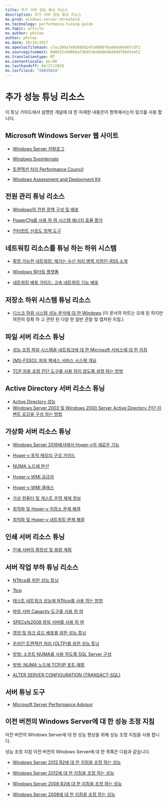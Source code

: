 ```yaml
---
title: 추가 서버 성능 튜닝 리소스
description: 추가 서버 성능 튜닝 리소스
ms.prod: windows-server-threshold
ms.technology: performance-tuning-guide
ms.topic: article
ms.author: phstee
author: phstee
ms.date: 10/16/2017
ms.openlocfilehash: c7ac20da7e8508b824fdd000f6a9dde6e807cdf2
ms.sourcegitcommit: 0d0b32c8986ba7db9536e0b8648d4ddf9b03e452
ms.translationtype: MT
ms.contentlocale: ko-KR
ms.lasthandoff: 04/17/2019
ms.locfileid: "59835834"
---
```

# <a name="additional-performance-tuning-resources"></a>추가 성능 튜닝 리소스

이 튜닝 가이드에서 설명한 개념에 대 한 자세한 내용은이 항목에서는의 링크를 사용 합니다.

## <a name="microsoft-windows-server-websites"></a>Microsoft Windows Server 웹 사이트
-   [Windows Server 카탈로그](http://www.windowsservercatalog.com/)

-   [Windows Sysinternals](https://technet.microsoft.com/sysinternals/default.aspx)

-   [트랜잭션 처리 Performance Council](http://www.tpc.org/)

-   [Windows Assessment and Deployment Kit](https://developer.microsoft.com/en-us/windows/hardware/windows-assessment-deployment-kit)

## <a name="power-management-tuning-resources"></a>전원 관리 튜닝 리소스

-   [Windows의 전원 정책 구성 및 배포](https://msdn.microsoft.com/en-us/library/windows/hardware/mt422910.aspx)

-   [PowerCfg를 사용 하 여 시스템 에너지 효율 평가](https://technet.microsoft.com/library/cc748940.aspx)

-   [인터럽트 선호도 정책 도구](https://support.microsoft.com/en-us/kb/252867)

## <a name="networking-subsystem-tuning-resources"></a>네트워킹 리소스를 튜닝 하는 하위 시스템

-   [확장 가능한 네트워킹: 제거는 수신 처리 병목 지점인-RSS 소개](https://download.microsoft.com/download/5/D/6/5D6EAF2B-7DDF-476B-93DC-7CF0072878E6/NDIS_RSS.doc)

-   [Windows 필터링 플랫폼](https://msdn.microsoft.com/windows/hardware/gg463267.aspx)

-   [네트워킹 배포 가이드: 고속 네트워킹 기능 배포](https://technet.microsoft.com/library/gg162681.aspx)

## <a name="storage-subsystem-tuning-resources"></a>저장소 하위 시스템 튜닝 리소스

-   [디스크 하위 시스템 성능 분석에 대 한 Windows](https://download.microsoft.com/download/e/b/a/eba1050f-a31d-436b-9281-92cdfeae4b45/subsys_perf.doc) (이 문서의 파트는 오래 된 하지만 여전히 정확 하 고 관련 된 다양 한 일반 관찰 및 캡처된 지침.)

## <a name="file-server-tuning-resources"></a>파일 서버 리소스 튜닝

-   [성능 조정 파일 시스템을 네트워크에 대 한 Microsoft 서비스에 대 한 지침](https://technet.microsoft.com/library/bb463205.aspx)

-   [\[MS-FSSO\]: 파일 액세스 서비스 시스템 개요](https://download.microsoft.com/download/5/0/1/501ED102-E53F-4CE0-AA6B-B0F93629DDC6/Windows/%5bMS-FSSO%5d.pdf)

-   [TCP 자동 조정 진단 도구를 사용 하지 않도록 설정 하는 방법](https://support.microsoft.com/kb/967475)

## <a name="active-directory-server-tuning-resources"></a>Active Directory 서버 리소스 튜닝
-   [Active Directory 성능](https://msdn.microsoft.com/en-us/library/windows/hardware/dn567654(v=vs.85).aspx)
-   [Windows Server 2003 및 Windows 2000 Server Active Directory 진단 이벤트 로깅을 구성 하는 방법](https://support.microsoft.com/kb/314980)

## <a name="virtualization-server-tuning-resources"></a>가상화 서버 리소스 튜닝

-   [Windows Server 2016에서에서 Hyper-v의 새로운 기능](https://technet.microsoft.com/windows-server-docs/compute/hyper-v/what-s-new-in-hyper-v-on-windows)

-   [Hyper-v 동적 메모리 구성 가이드](https://technet.microsoft.com/library/ff817651.aspx)

-   [NUMA 노드에 분산](http://blogs.technet.com/b/winserverperformance/archive/2009/12/10/numa-node-balancing.aspx)

-   [Hyper-v WMI 공급자](https://msdn2.microsoft.com/library/cc136992(VS.85).aspx)

-   [Hyper-v WMI 클래스](https://msdn.microsoft.com/library/cc136986(VS.85).aspx)

-   [가상 컴퓨터 및 게스트 운영 체제 정보](https://technet.microsoft.com/library/cc794868(v=ws.10))

-   [최적화 및 Hyper-v 저장소 문제 해결](http://blogs.msdn.com/b/microsoft_press/archive/2013/07/24/new-book-optimizing-and-troubleshooting-hyper-v-storage.aspx)

-   [최적화 및 Hyper-v 네트워킹 문제 해결](http://blogs.msdn.com/b/microsoft_press/archive/2013/07/12/rtm-d-today-optimizing-and-troubleshooting-hyper-v-networking.aspx)

## <a name="print-server-tuning-resources"></a>인쇄 서버 리소스 튜닝

-   [인쇄 서버의 확장성 및 용량 계획](https://technet.microsoft.com/library/dn554243.aspx)

## <a name="server-workload-tuning-resources"></a>서버 작업 부하 튜닝 리소스

-   [NTttcp를 위한 성능 튜닝](https://msdn.microsoft.com/en-us/library/windows/hardware/dn567663(v=vs.85).aspx)

-   [Ttcp](http://en.wikipedia.org/wiki/Ttcp)

-   [테스트 네트워크 성능에 NTttcp를 사용 하는 방법](https://msdn.microsoft.com/windows/hardware/gg463264.aspx)

-   [파일 서버 Capactiy 도구를 사용 하 여](https://msdn.microsoft.com/en-us/library/windows/hardware/dn567658(v=vs.85).aspx)

-   [SPECsfs2008 파일 서버를 사용 하 여](https://msdn.microsoft.com/en-us/library/windows/hardware/dn567653(v=vs.85).aspx)

-   [영업 및 워크 로드 배포를 위한 성능 튜닝](https://msdn.microsoft.com/en-us/library/windows/hardware/dn567646(v=vs.85).aspx)

-   [온라인 트랜잭션 처리 (OLTP)를 위한 성능 튜닝](https://msdn.microsoft.com/en-us/library/windows/hardware/dn567642(v=vs.85).aspx)

-   [방법: 소프트 NUMA를 사용 하도록 SQL Server 구성](https://go.microsoft.com/fwlink/?LinkId=98292)

-   [방법: NUMA 노드에 TCP/IP 포트 매핑](https://go.microsoft.com/fwlink/?LinkId=98293)

-   [ALTER SERVER CONFIGURATION (TRANSACT-SQL)](https://msdn.microsoft.com/library/ee210585.aspx)


## <a name="server-tuning-tools"></a>서버 튜닝 도구

-   [Microsoft Server Performance Advisor](https://msdn.microsoft.com/en-us/library/windows/hardware/dn481522(v=vs.85).aspx)

## <a name="performance-tuning-guidelines-for-previous-versions-of-windows-server"></a>이전 버전의 Windows Server에 대 한 성능 조정 지침


이전 버전의 Windows Server에 대 한 성능 향상을 위해 성능 조정 지침을 사용 합니다.

성능 조정 지침 이전 버전의 Windows Server에 대 한 목록은 다음과 같습니다.

-   [Windows Server 2012 R2에 대 한 지침을 조정 하는 성능](https://www.microsoft.com/download/details.aspx?id=51960)

-   [Windows Server 2012에 대 한 지침을 조정 하는 성능](https://download.microsoft.com/download/0/0/B/00BE76AF-D340-4759-8ECD-C80BC53B6231/performance-tuning-guidelines-windows-server-2012.docx)

-   [Windows Server 2008 R2에 대 한 지침을 조정 하는 성능](https://download.microsoft.com/download/6/B/2/6B2EBD3A-302E-4553-AC00-9885BBF31E21/Perf-tun-srv-R2.docx)

-   [Windows Server 2008에 대 한 지침을 조정 하는 성능](https://download.microsoft.com/download/9/c/5/9c5b2167-8017-4bae-9fde-d599bac8184a/Perf-tun-srv.docx)
